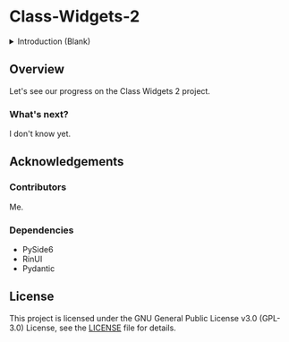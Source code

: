 # Class-Widgets-2

<details>
<summary>Introduction (Blank)</summary>

## Introduction
This is Class Widgets.

### Features
- Blank

</details>


## Overview
Let's see our progress on the Class Widgets 2 project.

### What's next?
I don't know yet.

## Acknowledgements
### Contributors
Me.

### Dependencies
- PySide6
- RinUI
- Pydantic

## License
This project is licensed under the GNU General Public License v3.0 (GPL-3.0) License, 
see the [LICENSE](LICENSE) file for details.